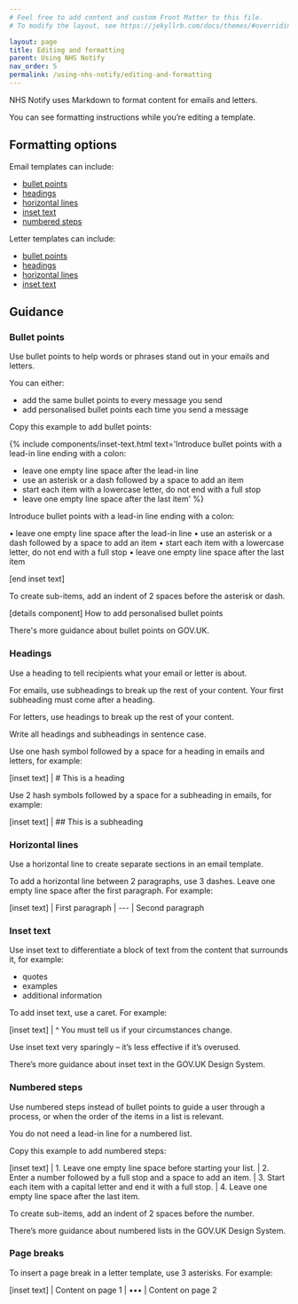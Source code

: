 ```yaml
---
# Feel free to add content and custom Front Matter to this file.
# To modify the layout, see https://jekyllrb.com/docs/themes/#overriding-theme-defaults

layout: page
title: Editing and formatting
parent: Using NHS Notify
nav_order: 5
permalink: /using-nhs-notify/editing-and-formatting
---
```


NHS Notify uses Markdown to format content for emails and letters.

You can see formatting instructions while you’re editing a template.

## Formatting options

Email templates can include:

- [bullet points](#bullet-points)
- [headings](#headings)
- [horizontal lines](#horizontal-lines)
- [inset text](#inset-text)
- [numbered steps](#numbered-steps)

Letter templates can include:

- [bullet points](#bullet-points)
- [headings](#headings)
- [horizontal lines](#horizontal-lines)
- [inset text](#inset-text)

## Guidance

### Bullet points

Use bullet points to help words or phrases stand out in your emails and letters.

You can either:

- add the same bullet points to every message you send
- add personalised bullet points each time you send a message

Copy this example to add bullet points:

{% include components/inset-text.html
    text='Introduce bullet points with a lead-in line ending with a colon:

- leave one empty line space after the lead-in line
- use an asterisk or a dash followed by a space to add an item
- start each item with a lowercase letter, do not end with a full stop
- leave one empty line space after the last item'
%}

Introduce bullet points with a lead-in line ending with a colon:

• leave one empty line space after the lead-in line
• use an asterisk or a dash followed by a space to add an item
• start each item with a lowercase letter, do not end with a full stop
• leave one empty line space after the last item

[end inset text]

To create sub-items, add an indent of 2 spaces before the asterisk or dash.

[details component]
How to add personalised bullet points

There's more guidance about bullet points on GOV.UK.

### Headings

Use a heading to tell recipients what your email or letter is about.

For emails, use subheadings to break up the rest of your content. Your first subheading must come after a heading.

For letters, use headings to break up the rest of your content.

Write all headings and subheadings in sentence case.

Use one hash symbol followed by a space for a heading in emails and letters, for example:

[inset text]
| # This is a heading

Use 2 hash symbols followed by a space for a subheading in emails, for example:

[inset text]
| ## This is a subheading

### Horizontal lines

Use a horizontal line to create separate sections in an email template.

To add a horizontal line between 2 paragraphs, use 3 dashes. Leave one empty line space after the first paragraph. For example:

[inset text]
| First paragraph
| ---
| Second paragraph

### Inset text

Use inset text to differentiate a block of text from the content that surrounds it, for example:

- quotes
- examples
- additional information

To add inset text, use a caret. For example:

[inset text]
| ^ You must tell us if your circumstances change.

Use inset text very sparingly – it’s less effective if it’s overused.

There’s more guidance about inset text in the GOV.UK Design System.

### Numbered steps

Use numbered steps instead of bullet points to guide a user through a process, or when the order of the items in a list is relevant.

You do not need a lead-in line for a numbered list.

Copy this example to add numbered steps:

[inset text]
| 1. Leave one empty line space before starting your list.
| 2. Enter a number followed by a full stop and a space to add an item.
| 3. Start each item with a capital letter and end it with a full stop.
| 4. Leave one empty line space after the last item.

To create sub-items, add an indent of 2 spaces before the number.

There’s more guidance about numbered lists in the GOV.UK Design System.

### Page breaks

To insert a page break in a letter template, use 3 asterisks. For example:

[inset text]
| Content on page 1
| •••
| Content on page 2
